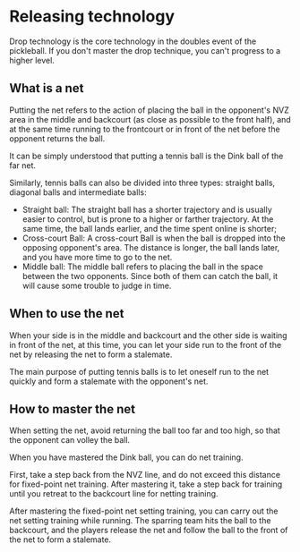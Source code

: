 # Releasing technology

Drop technology is the core technology in the doubles event of the pickleball. If you don't master the drop technique, you can't progress to a higher level.

## What is a net

Putting the net refers to the action of placing the ball in the opponent's NVZ area in the middle and backcourt (as close as possible to the front half), and at the same time running to the frontcourt or in front of the net before the opponent returns the ball.

It can be simply understood that putting a tennis ball is the Dink ball of the far net.

Similarly, tennis balls can also be divided into three types: straight balls, diagonal balls and intermediate balls:

* Straight ball: The straight ball has a shorter trajectory and is usually easier to control, but is prone to a higher or farther trajectory. At the same time, the ball lands earlier, and the time spent online is shorter;
* Cross-court Ball: A cross-court Ball is when the ball is dropped into the opposing opponent's area. The distance is longer, the ball lands later, and you have more time to go to the net.
* Middle ball: The middle ball refers to placing the ball in the space between the two opponents. Since both of them can catch the ball, it will cause some trouble to judge in time.

## When to use the net

When your side is in the middle and backcourt and the other side is waiting in front of the net, at this time, you can let your side run to the front of the net by releasing the net to form a stalemate.

The main purpose of putting tennis balls is to let oneself run to the net quickly and form a stalemate with the opponent's net.

## How to master the net

When setting the net, avoid returning the ball too far and too high, so that the opponent can volley the ball.

When you have mastered the Dink ball, you can do net training.

First, take a step back from the NVZ line, and do not exceed this distance for fixed-point net training. After mastering it, take a step back for training until you retreat to the backcourt line for netting training.

After mastering the fixed-point net setting training, you can carry out the net setting training while running. The sparring team hits the ball to the backcourt, and the players release the net and follow the ball to the front of the net to form a stalemate.